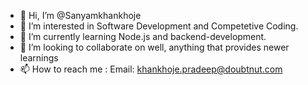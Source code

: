 - 👋 Hi, I’m @Sanyamkhankhoje
- 👀 I’m interested in Software Development and Competetive Coding.
- 🌱 I’m currently learning Node.js and backend-development.
- 💞️ I’m looking to collaborate on well, anything that provides newer learnings
- 📫 How to reach me : Email: khankhoje.pradeep@doubtnut.com

<!---
Sanyamkhankhoje/Sanyamkhankhoje is a ✨ special ✨ repository because its `README.md` (this file) appears on your GitHub profile.
You can click the Preview link to take a look at your changes.
--->
